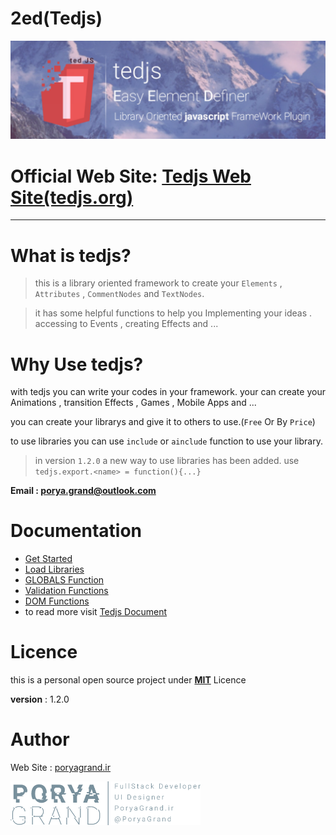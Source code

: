 # 2ed(Tedjs)

![Easy Element Definer](./header.png)


# Official Web Site: [Tedjs Web Site(tedjs.org)](https://tedjs.org)
-----------------------------
# What is tedjs?
> this is a library oriented framework to create your `Elements` , `Attributes` , `CommentNodes` and `TextNodes`.

> it has some helpful functions to help you Implementing your ideas . accessing to Events , creating Effects and ...

# Why Use tedjs?
with tedjs you can write your codes in your framework.
your can create your Animations , transition Effects , Games , Mobile Apps and ...

you can create your librarys and give it to others to use.(`Free` Or By `Price`)


to use libraries you can use `include` or `ainclude` function to use your library.

> in version `1.2.0` a new way to use libraries has been added.
> use `tedjs.export.<name> = function(){...}`

**Email : porya.grand@outlook.com**

# Documentation
- [Get Started](https://doc.tedjs.org/fa/page/GetStart)
- [Load Libraries](https://doc.tedjs.org/fa/page/includeLibrary)
- [GLOBALS Function](https://doc.tedjs.org/fa/page/Globals)
- [Validation Functions](https://doc.tedjs.org/fa/page/Validation)
- [DOM Functions](https://doc.tedjs.org/fa/page/DOM)
- to read more visit [Tedjs Document](https://doc.tedjs.org/)


# Licence
this is a personal open source project under [**MIT**](https://github.com/poryagrand/tedjs/blob/master/LICENSE) Licence

**version** : 1.2.0

# Author

Web Site : [poryagrand.ir](http://poryagrand.ir)

<img src="./plogo.png" data-canonical-src="./plogo.png" style="width: auto;height: 70px;" height="70px"/>

